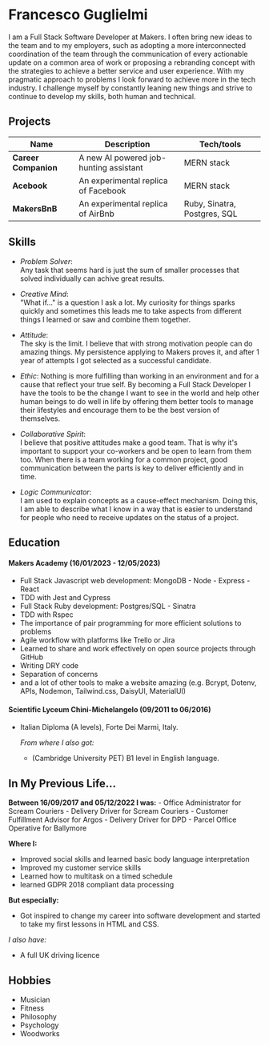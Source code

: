 # Francesco Guglielmi

I am a Full Stack Software Developer at Makers. I often bring new ideas to the team and to my employers, such as adopting a more interconnected coordination of the team through the communication of every actionable update on a common area of work or proposing a rebranding concept with the strategies to achieve a better service and user experience. With my pragmatic approach to problems I look forward to achieve more in the tech industry. I challenge myself by constantly leaning new things and strive to continue to develop my skills, both human and technical.

## Projects

| Name                         | Description                                | Tech/tools                   |
|------------------------------|--------------------------------------------|------------------------------|
| **Career Companion**         | A new AI powered job-hunting assistant     | MERN stack                   |
| **Acebook**                  | An experimental replica of Facebook        | MERN stack                   |
| **MakersBnB**               | An experimental replica of AirBnb          | Ruby, Sinatra, Postgres, SQL |


## Skills
  - _Problem Solver_:  
    Any task that seems hard is just the sum of smaller processes that solved individually can achive great results.

  - _Creative Mind_:  
    "What if..." is a question I ask a lot. My curiosity for things sparks quickly and sometimes this leads me to take aspects from different things I learned or saw and combine them together.
 
  - _Attitude_:  
    The sky is the limit. I believe that with strong motivation people can do amazing things. My persistence applying to Makers proves it, and after 1 year of attempts I got selected as a successful candidate. 
 
  - _Ethic_:
    Nothing is more fulfilling than working in an environment and for a cause that reflect your true self. By becoming a Full Stack Developer I have the tools to be the change I want to see in the world and help other human beings to do well in life by offering them better tools to manage their lifestyles and encourage them to be the best version of themselves. 

  - _Collaborative Spirit_:  
    I believe that positive attitudes make a good team. That is why it's important to support your co-workers and be open to learn from them too.
    When there is a team working for a common project, good communication between the parts is key to deliver efficiently and in time.

  - _Logic Communicator_:  
    I am used to explain concepts as a cause-effect mechanism. Doing this, I am able to describe what I know in a way that is easier to understand for people who need to receive updates on the status of a project.

## Education

#### Makers Academy (16/01/2023 - 12/05/2023)

  - Full Stack Javascript web development: MongoDB - Node - Express - React
  - TDD with Jest and Cypress 
  - Full Stack Ruby development: Postgres/SQL - Sinatra 
  - TDD with Rspec
  - The importance of pair programming for more efficient solutions to problems
  - Agile workflow with platforms like Trello or Jira
  - Learned to share and work effectively on open source projects through GitHub
  - Writing DRY code
  - Separation of concerns
  - and a lot of other tools to make a website amazing (e.g. Bcrypt, Dotenv, APIs, Nodemon, Tailwind.css, DaisyUI, MaterialUI)

#### Scientific Lyceum Chini-Michelangelo (09/2011 to 06/2016)

- Italian Diploma (A levels), Forte Dei Marmi, Italy.

  _From where I also got:_
    - (Cambridge University PET) B1 level in English language.
 
    
## In My Previous Life... 
  **Between 16/09/2017 and 05/12/2022 I was:**
    - Office Administrator for Scream Couriers 
    - Delivery Driver for Scream Couriers
    - Customer Fulfillment Advisor for Argos
    - Delivery Driver for DPD
    - Parcel Office Operative for Ballymore

**Where I:**
  - Improved social skills and learned basic body language interpretation
  - Improved my customer service skills 
  - Learned how to multitask on a timed schedule
  - learned GDPR 2018 compliant data processing 
  
**But especially:**
  - Got inspired to change my career into software development and started to take my first lessons in HTML and CSS.

_I also have:_
  - A full UK driving licence

## Hobbies

  - Musician
  - Fitness
  - Philosophy
  - Psychology
  - Woodworks
